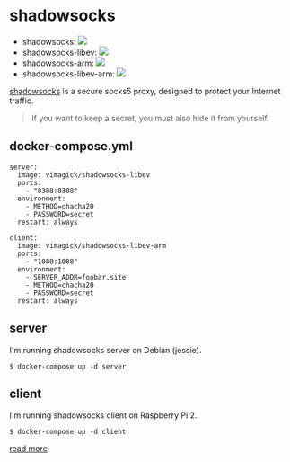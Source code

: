 shadowsocks
===========

- shadowsocks: ![](https://badge.imagelayers.io/vimagick/shadowsocks:latest.svg)
- shadowsocks-libev: ![](https://badge.imagelayers.io/vimagick/shadowsocks-libev:latest.svg)
- shadowsocks-arm: ![](https://badge.imagelayers.io/vimagick/shadowsocks-arm:latest.svg)
- shadowsocks-libev-arm: ![](https://badge.imagelayers.io/vimagick/shadowsocks-libev-arm:latest.svg)

[shadowsocks][1] is a secure socks5 proxy,
designed to protect your Internet traffic.

> If you want to keep a secret,
> you must also hide it from yourself.

## docker-compose.yml

```
server:
  image: vimagick/shadowsocks-libev
  ports:
    - "8388:8388"
  environment:
    - METHOD=chacha20
    - PASSWORD=secret
  restart: always

client:
  image: vimagick/shadowsocks-libev-arm
  ports:
    - "1080:1080"
  environment:
    - SERVER_ADDR=foobar.site
    - METHOD=chacha20
    - PASSWORD=secret
  restart: always
```

## server

I'm running shadowsocks server on Debian (jessie).

```
$ docker-compose up -d server
```

## client

I'm running shadowsocks client on Raspberry Pi 2.

```
$ docker-compose up -d client
```

[read more][2]

[1]: http://shadowsocks.org
[2]: https://github.com/shadowsocks/shadowsocks/wiki/Configuration-via-Config-File
